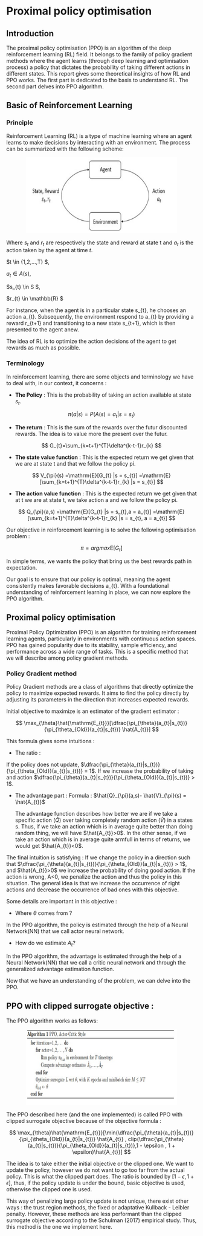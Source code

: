 # Proximal policy optimisation

## Introduction 

The proximal policy optimisation (PPO) is an algorithm of the deep reinforcement learning (RL) field. It belongs to the family of policy gradient methods where the agent learns (through deep learning and optimisation process) a policy that dictates the probability of taking different actions in different states. This report gives some theoretical insights of how RL and PPO works.
The first part is dedicated to the basis to understand RL. The second part delves into PPO algorithm.

## Basic of Reinforcement Learning

### Principle 
Reinforcement Learning (RL) is a type of machine learning where an agent learns to make decisions by interacting with an environment. The process can be summarized with the following scheme:

<p align="center">

<img src="https://github.com/Theocondette/RL_PPO_in_Vectorized_Robotic_Environments/blob/main/Docs/RL_schemes.jpg" width="400" height="200">

</p>

Where $s_{t}$ and $r_{t}$ are respectively the state and reward at state t and $a_{t}$ is the action taken by the agent at time $t$.


$t \in {1,2,...,T} $,

$a_{t} \in A(s)$,

$s_{t} \in S $,

$r_{t} \in 	\mathbb{R} $

For instance, when the agent is in a particular state s_{t}, he chooses an action a_{t}. Subsequently, the environment respond to a_{t} by providing a reward r_{t+1} and transitioning to a new state s_{t+1}, which is then presented to the agent anew.

The idea of RL is to optimize the action decisions of the agent to get rewards as much as possible.

### Terminology

In reinforcement learning, there are some objects and terminology we have to deal with, in our context, it concerns : 

- **The Policy** : This is the probability of taking an action available at state $s_{t}$.

$$\pi(a|s) = P(A(s)=a_{t} |s = s_{t}) $$


- **The return** : This is the sum of the rewards over the futur discounted rewards. The idea is to value more the present over the futur.

$$ G_{t}=\sum_{k=t+1}^{T}\delta^{k-t-1}r_{k} $$

- **The state value function** : This is the expected return we get given that we are at state t and that we follow the policy pi.

$$ V_{\pi}(s) =\mathrm{E}[G_{t} |s = s_{t}] =\mathrm{E}[\sum_{k=t+1}^{T}\delta^{k-t-1}r_{k} |s = s_{t}]  $$

- **The action value function** : This is the expected return we get given that at t we are at state t, we take action a and we follow the policy pi.

$$ Q_{\pi}(a,s) =\mathrm{E}[G_{t} |s = s_{t},a = a_{t}] =\mathrm{E}[\sum_{k=t+1}^{T}\delta^{k-t-1}r_{k} |s = s_{t}, a = a_{t}]  $$

Our objective in reinforcement learning is to solve the following optimisation problem : 


$$\pi = argmax\mathrm{E}[G_{t}] $$

In simple terms, we wants the policy that bring us the best rewards path in expectation.

Our goal is to ensure that our policy is optimal, meaning the agent consistently makes favorable decisions a_{t}. With a foundational understanding of reinforcement learning in place, we can now explore the PPO algorithm.

## Proximal policy optimisation 

Proximal Policy Optimization (PPO) is an algorithm for training reinforcement learning agents, particularly in environments with continuous action spaces. PPO has gained popularity due to its stability, sample efficiency, and performance across a wide range of tasks. This is a specific method that we will describe among policy gradient methods.

### Policy Gradient method 

Policy Gradient methods are a class of algorithms that directly optimize the policy to maximize expected rewards. It aims to find the policy directly by adjusting its parameters in the direction that increases expected rewards.

Initial objective to maximize is an estimator of the gradient estimator : 

$$ \max_{\theta}\hat{\mathrm{E_{t}}}[\dfrac{\pi_{\theta}(a_{t}|s_{t})}{\pi_{\theta_{Old}}(a_{t}|s_{t})} \hat{A_{t}}] $$ 

This formula gives some intuitions : 


- The ratio : 

If the policy does not update, $\dfrac{\pi_{\theta}(a_{t}|s_{t})}{\pi_{\theta_{Old}}(a_{t}|s_{t})} = 1$. If we increase the probability of taking and action $\dfrac{\pi_{\theta}(a_{t}|s_{t})}{\pi_{\theta_{Old}}(a_{t}|s_{t})} > 1$.


- The advantage part : 
	Formula : $\hat{Q}_{\pi}(a,s)- \hat{V}_{\pi}(s) = \hat{A_{t}}$ 
	
    The advantage function describes how better we are if we take a specific action ($\hat{Q}$) over taking completely random action ($\hat{V}$) in a states s. 
    Thus, if we take an action which is in average quite better than doing random thing, we will have $\hat{A_{t}}>0$. In the other sense, if we take an action which is in average quite armfull in terms of returns, we would get $\hat{A_{t}}<0$.

The final intuition is satisfying : If we change the policy in a direction such that $\dfrac{\pi_{\theta}(a_{t}|s_{t})}{\pi_{\theta_{Old}}(a_{t}|s_{t})} > 1$, and $\hat{A_{t}}>0$ we increase the probability of doing good action. If the action is wrong, A<0, we penalize the action and thus the policy in this situation.
The general idea is that we increase the occurrence of right actions and decrease the occurrence of bad ones with this objective.


Some details are important in this objective :

- Where $\theta$ comes from ?

In the PPO algorithm, the policy is estimated through the help of a Neural Network(NN) that we call actor neural network.


- How do we estimate $A_{t}$?

In the PPO algorithm, the advantage is estimated through the help of a Neural Network(NN) that we call a critic neural network and through the generalized advantage estimation function.

Now that we have an understanding of the problem, we can delve into the PPO.

## PPO with clipped surrogate objective :

The PPO algorithm works as follows:


<p align="center">
<img src="https://github.com/Theocondette/RL_PPO_in_Vectorized_Robotic_Environments/blob/main/Docs/PPO_Algo.jpg" width="400" height="200">
</p>

The PPO described here (and the one implemented) is called PPO with clipped surrogate objective because of the objective formula : 

$$ \max_{\theta}\hat{\mathrm{E_{t}}}[\min(\dfrac{\pi_{\theta}(a_{t}|s_{t})}{\pi_{\theta_{Old}}(a_{t}|s_{t})} \hat{A_{t}} , clip(\dfrac{\pi_{\theta}(a_{t}|s_{t})}{\pi_{\theta_{Old}}(a_{t}|s_{t})},1 - \epsilon , 1 + \epsilon)\hat{A_{t}}] $$ 


The idea is to take either the initial objective or the clipped one. We want to update the policy, however we do not want to go too far from the actual policy. This is what the clipped part does. The ratio is bounded by $[ 1 - \epsilon , 1 + \epsilon ]$, thus, if the policy update is under the bound, basic objective is used, otherwise the clipped one is used.

This way of penalizing large policy update is not unique, there exist other ways : the trust region methods, the fixed or adaptative Kullback - Leibler penalty. However, these methods are less performant than the clipped surrogate objective according to the Schulman (2017) empirical study. Thus, this method is the one we implement here.




